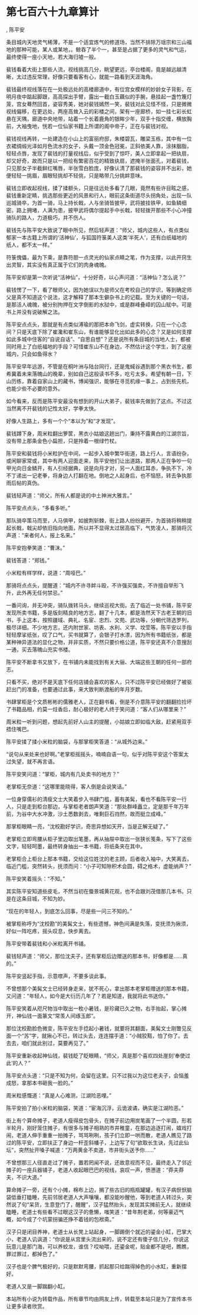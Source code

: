 # 第七百六十九章算计
,  陈平安
   条目城内天地灵气稀薄，不是一个适宜炼气的修道场，当然不排除万瑶宗和三山福地的那种可能，某人或某地，。鲸吞了半个一，甚至是占据了更多的灵气和气运，最终使得一座小天地，若大海归墟一般。
   裴钱看着大街上那些人流，视线挑高几分，眺望更远，亭台楼阁，竟是越远越清晰，太过违反常理，好像只要看客有心，就能一路看到天涯海角。
   裴钱最终视线落在在一处极远处的高楼廊道中，有位宫女模样的妙龄女子背影，在明月夜中踮起脚跟，高高探出手臂，露出一截白玉藕似的手腕，悬挂起一盏竹篾灯笼，宫女蓦然回首，姿容秀美，她对裴钱嫣然一笑，裴钱对此见怪不怪，只是微微视线偏移，在更远处，两座高耸入云的彩楼之间，架有一座廊桥，如一挂七彩长虹悬在天隅，廊道中央地带，站着一个长着鹿角的银眸少年，双手十指交缠，横放胸前，大袖曳地，恍若一位仙家书籍上所谓的阁中帝子，正在与裴钱对视。
   裴钱视线再转，一处建造在小山上的富丽府邸，朱楼碧瓦，雕梁玉栋，其中有一位衣裙绸缎光泽如月色流水的女子，头戴一顶金色冠冕，正斜依美人靠，涂抹胭脂，轻轻点唇，发现了裴钱的打量视线后，似乎受到了惊吓，美人立即拿起一把纨扇，却又好奇，故而只是以一把绘有繁密百花的精致纨扇，遮掩半张面孔，对着裴钱，只见那女子半截鲜红嘴唇，半张雪白脸庞，好像认清了那裴钱的姿容并不出彩，她便轻轻一挑眉，眉眼轻挑却不轻佻，只是略带几分挑衅意味。
   裴钱立即收起视线，揉了揉额头，只是往远处多看了几眼，竟然有些许目眩之感，裴钱重新定睛，挑选那些更近的风景和行人，眼前这条街道尽头拐角处，出现一队巡城骑卒，为首一骑，马上持长戟，人与坐骑皆披甲，武将披挂铁甲，如鱼鳞细密。路上拥堵，人满为患，披甲武将偶尔提起手中长戟，轻轻拨开那些不小心冲撞骑队的路人，力道极巧，并不伤人。
   裴钱先与陈平安大致说了眼中所见，然后轻声道：“师父，城内这些人，有点类似郁家一本古籍上所谓的‘活神仙’，与狐国符箓美人这类‘半死人’，还有白纸福地的纸人，都不太一样。”
   符箓傀儡，最为下乘，是靠符胆一点灵光的仙家点睛之笔，作为支撑，以此开窍生出灵智，其实没有真正属于它们的肉身魂魄。
   陈平安却是第一次听说“活神仙”，十分好奇，以心声问道：“活神仙？怎么说？”
   裴钱愣了一下，看了眼师父，因为她误以为是师父在考校自己的学识，等到确定师父是真不知道这个说法，这才解释了那本生僻杂书上的记载。至为关键的一句话，是那活人魂魄，被分别拘押在文字倒影的水狱中，或是群峰叠嶂的囚山赋中。可是书上并没有说破解之法。
   陈平安点点头，那就是有点类似溥瑜的那把本命飞剑，虚实转换，只在一个心念间？只是天底下除了崔瀺和崔东山，有谁能够显化出如此多的心念？又是如何支撑如此多城中住客的“自说自话”、“自思自想”？还是说所有条目城的当地人士，都被同时用上了白纸福地的手段？可惜崔东山不在身边，不然估计这个学生，到了这座城内，只会如鱼得水？
   陈平安早年远游，不管是在桐叶洲与陆台同行，还是鬼蜮谷遇到那个黑衣书生，都希冀着未来落魄山的晚辈，别如自己这般读书不多，吃亏太多。希望有朝一日，下山历练，靠着自家山上的藏书，博闻强识，能够在寻觅机缘一事上，占到些先机，也能少些不必要的意外。
   如今看来，反而是陈平安最没有想到的开山大弟子，裴钱率先做到了这点。不过这当然离不开裴钱的记性太好，学拳太快。
   好像人生路上，多有一个个“本以为”和“才发现”。
   裴钱蹲下身，周米粒翻出箩筐，黑衣小姑娘这趟出门，秉持不露黄白的江湖宗旨，没有带上那条金色小扁担，只是拎着一根绿竹杖。
   陈平安和裴钱将小米粒护在中间，一起步入城中繁华街道，路上行人，言语纷杂，或闲聊家常或，其中有两人迎面走来，陈平安他们让出道路，那两人正在争吵一句甲光向日金鳞开，有人引经据典，说是向月才对，另一人面红耳赤，争执不下，冷不丁递出一记老拳，将身边人打翻在地。倒地之人起身后，也不恼怒，转去争执那雨后帖的真伪。
   裴钱轻声道：“师父，所有人都是说的中土神洲大雅言。”
   陈平安点点头，“多看多听。”
   那队骑卒策马而至，人马俱甲，如披荆斩棘，街上路人纷纷避开，为首骑将稍稍提起长戟，戟尖却依旧指向地面，所以并不显得太过居高临下，气势凌人，那骑将沉声道：“来者何人，报上名来。”
   陈平安抱拳笑道：“曹沫。”
   裴钱答道：“郑钱。”
   小米粒有样学样，说道：“周哑巴。”
   那骑将点点头，提醒道：“城内不许寻衅斗殴，不许强买强卖，不许擅自举形飞升，此外再无任何禁忌。”
   一番问询，并无冲突，骑队拨转马头，继续巡视大街。去了临近一处书铺，陈平安发现所卖书籍，多是版刻精良的地方志，翻了十几本，都是浩然天下古老王朝的旧书，手上这本，按照疆域、典礼、名宦、忠烈、文苑、武功等，分朝代筛选罗列，极尽详细。不少地方志，还内附世家、坊表、水利、义学、坟茔等。陈平安以手指轻轻摩挲纸张，叹了口气，买书就算了，会银子打水漂，因为所有书籍纸张，都是某种神异道法的显化之物，并非实质，不然只要价格公道，陈平安还真不介意搜刮一通，买去落魄山充实书楼。
   陈平安不断拿书又放下，在书铺内未能找到有关大骊、大端这些王朝的任何一部府志。
   只看不买，绝对不是天底下任何店铺会喜欢的客人，只不过陈平安已经做好了被驱赶出门的准备，也要通过此事，来大致判断渡船的年月岁数。
   书肆掌柜是个文质彬彬的儒雅老人，正在翻书看，倒是不介意陈平安的翻翻捡捡坏了书籍品相，约莫一炷香后，耐心极好的老人终于笑问道：“客人们从哪里来？”
   周米粒一听到问题，想起先前好人山主的提醒，小姑娘立即如临大敌，赶紧用双手捂住嘴巴。
   陈平安揉了揉小米粒的脑袋，与那掌柜笑答道：“从城外边来。”
   “说句从来处来也好啊。”老掌柜摇摇头，喃喃自语一句，似乎对陈平安这个答案太过失望，就不再言语。
   陈平安笑问道：“掌柜，城内有几处卖书的地方？”
   老掌柜无奈道：“这哪里能晓得，客人倒是会说笑话。”
   一位身穿儒衫的清瘦文士大笑着步入书肆门槛，蓄有美髯，看也不看陈平安一行人，只是走到柜台那边，与掌柜老者朗声笑道：“那处群峰矗立，定是那千年万年前，为谷中大水冲激，沙土悉数剥去，唯剩巨石岿然，故而挺立成峰。”
   那掌柜眼睛一亮，“沈校勘好学识，奇思异想如天开，当是正解无疑了。”
   老掌柜立即弯腰从柜子里边取出笔墨，再从抽屉中取出一张狭长笺条，写下了这些文字，轻轻呵墨，最终转身抽出一本书籍，将纸条夹在其中。
   老掌柜合上柜台上那本书籍，交给这位姓沈的老主顾，后者收入袖中，大笑离去，临近门槛，突然转头，抚须而问：“小子可知隙积术会圆，碍之格术，虚能纳声？”
   陈平安笑着摇头：“不知。”
   其实陈平安知道些皮毛，不然当初在蜃景城黄花观，也不会跟刘茂借那几本书。只是在这条目城，不知为妙。
   “现在的年轻人，到底怎么回事，尽是些一问三不知的。”
   被掌柜称呼为“沈校勘”的美髯文士，有些遗憾，神色间满是失落，变抚须为揪须，好似一阵吃疼，摇头叹息，快步离去。
   陈平安带着裴钱和小米粒离开书铺。
   裴钱轻声道：“师父，那位沈夫子，还有掌柜后边赠送的那本书，好像都是……真的。”
   陈平安竖起手指，示意噤声，不要多谈此事。
   不曾想那个美髯文士已经转身走来，犹不死心，拿出那本老掌柜赠送的那本书籍，又问道：“年轻人，如今是大衍历几年了？若是知道，我就将此书送你。”
   陈平安笑着从咫尺物当中取出一枚小暑钱，是珍藏已久之物，右手抬起，掌心摊开，神仙钱一面篆文“常羡人间琢玉郎”。
   那位沈校勘脸色微变，陈平安左手捻起小暑钱，就要将其翻面，美髯文士刚瞥见反面一个“苏”字，就揪心不已，转过头去，连连摆手道：“小贼狡黠，怕了你了。去去去，咱们就此别过，莫要再见了。”
   陈平安重新收起神仙钱，裴钱眨了眨眼睛，“师父，真是那个喜欢四处崖刻‘奉使过此’的人？”
   陈平安点头道：“只是不知为何，会留在这里。只不过我以为这位老夫子，会恼羞成怒，拿那本书砸我一脸的。”
   周米粒感慨道：“真是人心难测，江湖险恶哩。”
   陈平安拍了拍小米粒的脑袋，笑道：“宦海沉浮，云诡波谲，确实是江湖险恶。”
   街上有个算命摊子，老道人瘦得皮包骨头，在摊子前边用炭笔画了一个半圆，形若半轮月，刚好笼住摊子，有很多与摊子相熟的市井稚童，在那边追逐打闹，嬉戏打闹，老道人伸手重重一拍摊子，骂骂咧咧，孩子们立即一哄而散，老道人瞧见了路过的陈平安，立即扶正了身边一杆歪斜幡子，上边写了句“欲取长生诀，先过此仙坛”，突然扯开嗓子喊道：“万两黄金不卖道，市井街头送予你……”
   不曾想那三人径直走过了摊子，置若罔闻不说，还故意视而不见，最终走入了邻近摊子的一座兵器铺子，老道人收起眼巴巴的视线，哀叹一声，愤懑道：“莽夫莽夫，不识大道。”
   算命摊子一旁，还有个小摊，棉布上边，搁了些古旧的瓶瓶罐罐，有汉子病恹恹脑袋低垂打瞌睡，先前邻居老道人大声嚷嚷，都没能吵醒他，等到老道人转过头，突然说了句“呆货，生意登门了，醒醒”，汉子猛然抬头，发现其实摊前无人，就继续瞌睡，老道士有些看不过眼这汉子的惫懒，嗤笑道：“昔年荆老弟，何等豪迈气概，如今成了个坑蒙拐骗还挣不着钱的包袱斋。”
   汉子只是闭目养神，老道士从长凳上站起身，一脚踢倒个就近的鎏金小缸，巴掌大小，老道人讥讽道：“你说是从宫里头流出来的，说不定还有傻子信几分，你说这玩意儿是那门海，可以养蛟龙，谁信？哎呦喂，还鎏金呢，贴金都不是吧，瞧瞧，罪过罪过，都掉色了。”
   汉子也是个脾气极好的，只是默默弯腰，抓起那只给踹得掉色的小水缸，重新摆好。
   老道人又是一脚踹翻小缸。
  本站所有小说为转载作品，所有章节均由网友上传，转载至本站只是为了宣传本书让更多读者欣赏。